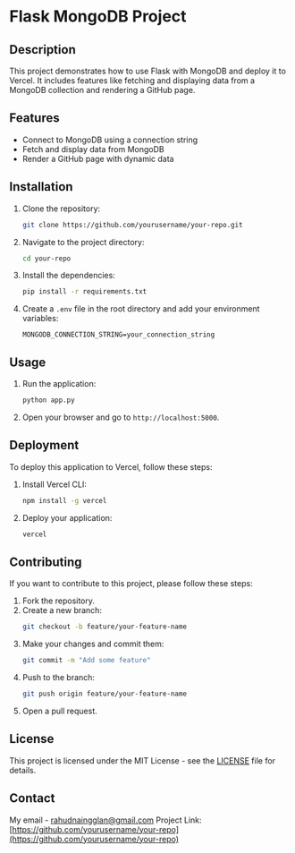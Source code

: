 # Flask MongoDB Project

## Description
This project demonstrates how to use Flask with MongoDB and deploy it to Vercel. It includes features like fetching and displaying data from a MongoDB collection and rendering a GitHub page.

## Features
- Connect to MongoDB using a connection string
- Fetch and display data from MongoDB
- Render a GitHub page with dynamic data

## Installation
1. Clone the repository:
    ```bash
    git clone https://github.com/yourusername/your-repo.git
    ```
2. Navigate to the project directory:
    ```bash
    cd your-repo
    ```
3. Install the dependencies:
    ```bash
    pip install -r requirements.txt
    ```
4. Create a `.env` file in the root directory and add your environment variables:
    ```plaintext
    MONGODB_CONNECTION_STRING=your_connection_string
    ```

## Usage
1. Run the application:
    ```bash
    python app.py
    ```
2. Open your browser and go to `http://localhost:5000`.

## Deployment
To deploy this application to Vercel, follow these steps:
1. Install Vercel CLI:
    ```bash
    npm install -g vercel
    ```
2. Deploy your application:
    ```bash
    vercel
    ```

## Contributing
If you want to contribute to this project, please follow these steps:
1. Fork the repository.
2. Create a new branch:
    ```bash
    git checkout -b feature/your-feature-name
    ```
3. Make your changes and commit them:
    ```bash
    git commit -m "Add some feature"
    ```
4. Push to the branch:
    ```bash
    git push origin feature/your-feature-name
    ```
5. Open a pull request.

## License
This project is licensed under the MIT License - see the [LICENSE](LICENSE) file for details.

## Contact
My email - [rahudnaingglan@gmail.com](mailto:rahudnainggolan@gmail.com)
Project Link: [https://github.com/yourusername/your-repo](https://github.com/yourusername/your-repo)
